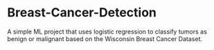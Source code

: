 # Breast-Cancer-Detection
A simple ML project that uses logistic regression to classify tumors as benign or malignant based on the Wisconsin Breast Cancer Dataset.

